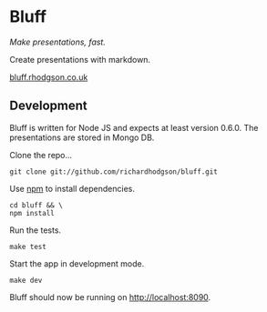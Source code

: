 # Bluff

*Make presentations, fast.*

Create presentations with markdown.

[bluff.rhodgson.co.uk](http://bluff.rhodgson.co.uk)

## Development

Bluff is written for Node JS and expects at least version 0.6.0. The presentations are stored in Mongo DB.

Clone the repo...

    git clone git://github.com/richardhodgson/bluff.git

Use [npm](http://npmjs.org) to install dependencies.

    cd bluff && \
    npm install

Run the tests.

    make test

Start the app in development mode.

    make dev

Bluff should now be running on [http://localhost:8090](http://localhost:8090).

